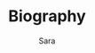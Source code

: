 ---
layout: post
title: Biography
author: Sara
section: resources
categories: [resources, sara]
audience: ""
keywords: ""
goals: ""
actions: ""
---
